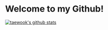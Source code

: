 # Welcome to my Github!
[![taewook's github stats](https://github-readme-stats.vercel.app/api?username=teatea02)](https://github.com/anuraghazra/github-readme-stats)